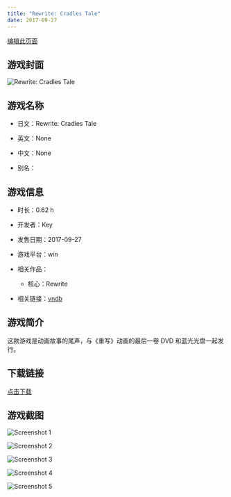 ```yaml
---
title: "Rewrite: Cradles Tale"
date: 2017-09-27
---
```

[编辑此页面](https://github.com/ACG-3/ADV3-source/blob/main/source/_posts/games/Rewrite%20Cradles%20Tale.md)

## 游戏封面

![Rewrite: Cradles Tale](https%3A//pan.timero.xyz/onedrive/img_lib_001/Rewrite%20Cradles%20Tale_cover.avif)


## 游戏名称

- 日文：Rewrite: Cradles Tale
- 英文：None
- 中文：None

- 别名：


## 游戏信息

- 时长：0.62 h
- 开发者：Key
- 发售日期：2017-09-27
- 游戏平台：win
- 相关作品：
   - 核心：Rewrite

- 相关链接：[vndb](https://vndb.org/v21644)


## 游戏简介

这款游戏是动画故事的尾声，与《重写》动画的最后一卷 DVD 和蓝光光盘一起发行。


## 下载链接

[点击下载](https://pan.timero.xyz/onedrive/adv_lib_001/Rewrite%20Cradles%20Tale)


## 游戏截图


![Screenshot 1](https%3A//pan.timero.xyz/onedrive/img_lib_001/Rewrite%20Cradles%20Tale_Screenshot_1.avif)

![Screenshot 2](https%3A//pan.timero.xyz/onedrive/img_lib_001/Rewrite%20Cradles%20Tale_Screenshot_2.avif)

![Screenshot 3](https%3A//pan.timero.xyz/onedrive/img_lib_001/Rewrite%20Cradles%20Tale_Screenshot_3.avif)

![Screenshot 4](https%3A//pan.timero.xyz/onedrive/img_lib_001/Rewrite%20Cradles%20Tale_Screenshot_4.avif)

![Screenshot 5](https%3A//pan.timero.xyz/onedrive/img_lib_001/Rewrite%20Cradles%20Tale_Screenshot_5.avif)

